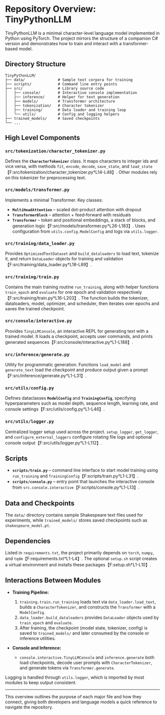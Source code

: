 # Repository Overview: TinyPythonLLM

TinyPythonLLM is a minimal character-level language model implemented in Python using PyTorch. The project mirrors the structure of a companion C# version and demonstrates how to train and interact with a transformer-based model.

## Directory Structure

```
TinyPythonLLM/
├── data/               # Sample text corpora for training
├── scripts/            # Command line entry points
├── src/                # Library source code
│   ├── console/        # Interactive console implementation
│   ├── inference/      # Helper for text generation
│   ├── models/         # Transformer architecture
│   ├── tokenization/   # Character tokenizer
│   ├── training/       # Data loader and training loop
│   └── utils/          # Config and logging helpers
├── trained_models/     # Saved checkpoints
└── ...
```

## High Level Components

### `src/tokenization/character_tokenizer.py`
Defines the **`CharacterTokenizer`** class. It maps characters to integer ids and vice versa, with methods `fit`, `encode`, `decode`, `save_state`, and `load_state`【F:src/tokenization/character_tokenizer.py†L14-L48】.
Other modules rely on this tokenizer for preprocessing text.

### `src/models/transformer.py`
Implements a minimal Transformer. Key classes:
* **`MultiHeadAttention`** – scaled dot-product attention with dropout
* **`TransformerBlock`** – attention + feed‑forward with residuals
* **`Transformer`** – token and positional embeddings, a stack of blocks, and generation logic【F:src/models/transformer.py†L26-L183】.
Uses configuration from `utils.config.ModelConfig` and logs via `utils.logger`.

### `src/training/data_loader.py`
Provides `OptimizedTextDataset` and `build_dataloaders` to load text, tokenize it, and return `DataLoader` objects for training and validation【F:src/training/data_loader.py†L18-L89】.

### `src/training/train.py`
Contains the main training routine `run_training`, along with helper functions `train_epoch` and `evaluate` for one epoch and validation respectively【F:src/training/train.py†L16-L203】. The function builds the tokenizer, dataloaders, model, optimizer, and scheduler, then iterates over epochs and saves the trained checkpoint.

### `src/console/interactive.py`
Provides `TinyLLMConsole`, an interactive REPL for generating text with a trained model. It loads a checkpoint, accepts user commands, and prints generated sequences【F:src/console/interactive.py†L1-L188】.

### `src/inference/generate.py`
Utility for programmatic generation. Functions `load_model` and `generate_text` load the checkpoint and produce output given a prompt【F:src/inference/generate.py†L1-L31】.

### `src/utils/config.py`
Defines dataclasses **`ModelConfig`** and **`TrainingConfig`**, specifying hyperparameters such as model depth, sequence length, learning rate, and console settings【F:src/utils/config.py†L1-L46】.

### `src/utils/logger.py`
Centralized logger setup used across the project. `setup_logger`, `get_logger`, and `configure_external_loggers` configure rotating file logs and optional console output【F:src/utils/logger.py†L1-L112】.

## Scripts

* **`scripts/train.py`** – command line interface to start model training using `run_training` and `TrainingConfig`【F:scripts/train.py†L1-L31】.
* **`scripts/console.py`** – entry point that launches the interactive console from `src.console.interactive`【F:scripts/console.py†L1-L13】.

## Data and Checkpoints

The `data/` directory contains sample Shakespeare text files used for experiments, while `trained_models/` stores saved checkpoints such as `shakespeare_model.pt`.

## Dependencies

Listed in `requirements.txt`, the project primarily depends on `torch`, `numpy`, and `tqdm`【F:requirements.txt†L1-L4】. The optional `setup.sh` script creates a virtual environment and installs these packages【F:setup.sh†L1-L10】.

## Interactions Between Modules

- **Training Pipeline:**
  1. `training.train.run_training` loads text via `data_loader.load_text`, builds a `CharacterTokenizer`, and constructs the `Transformer` with a `ModelConfig`.
  2. `data_loader.build_dataloaders` provides `DataLoader` objects used by `train_epoch` and `evaluate`.
  3. After training, the checkpoint (model state, tokenizer, config) is saved to `trained_models/` and later consumed by the console or inference utilities.

- **Console and Inference:**
  - `console.interactive.TinyLLMConsole` and `inference.generate` both load checkpoints, decode user prompts with `CharacterTokenizer`, and generate tokens via `Transformer.generate`.

Logging is handled through `utils.logger`, which is imported by most modules to keep output consistent.

---
This overview outlines the purpose of each major file and how they connect, giving both developers and language models a quick reference to navigate the repository.
